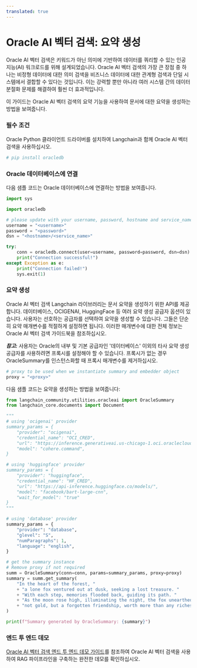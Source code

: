 ```yaml
---
translated: true
---
```


# Oracle AI 벡터 검색: 요약 생성

Oracle AI 벡터 검색은 키워드가 아닌 의미에 기반하여 데이터를 쿼리할 수 있는 인공 지능(AI) 워크로드를 위해 설계되었습니다. Oracle AI 벡터 검색의 가장 큰 장점 중 하나는 비정형 데이터에 대한 의미 검색을 비즈니스 데이터에 대한 관계형 검색과 단일 시스템에서 결합할 수 있다는 것입니다. 이는 강력할 뿐만 아니라 여러 시스템 간의 데이터 분절화 문제를 해결하여 훨씬 더 효과적입니다.

이 가이드는 Oracle AI 벡터 검색의 요약 기능을 사용하여 문서에 대한 요약을 생성하는 방법을 보여줍니다.

### 필수 조건

Oracle Python 클라이언트 드라이버를 설치하여 Langchain과 함께 Oracle AI 벡터 검색을 사용하십시오.

```python
# pip install oracledb
```

### Oracle 데이터베이스에 연결

다음 샘플 코드는 Oracle 데이터베이스에 연결하는 방법을 보여줍니다.

```python
import sys

import oracledb

# please update with your username, password, hostname and service_name
username = "<username>"
password = "<password>"
dsn = "<hostname>/<service_name>"

try:
    conn = oracledb.connect(user=username, password=password, dsn=dsn)
    print("Connection successful!")
except Exception as e:
    print("Connection failed!")
    sys.exit(1)
```

### 요약 생성

Oracle AI 벡터 검색 Langchain 라이브러리는 문서 요약을 생성하기 위한 API를 제공합니다. 데이터베이스, OCIGENAI, HuggingFace 등 여러 요약 생성 공급자 옵션이 있습니다. 사용자는 선호하는 공급자를 선택하여 요약을 생성할 수 있습니다. 그들은 단순히 요약 매개변수를 적절하게 설정하면 됩니다. 이러한 매개변수에 대한 전체 정보는 Oracle AI 벡터 검색 가이드북을 참조하십시오.

***참고:*** 사용자는 Oracle의 내부 및 기본 공급자인 '데이터베이스' 이외의 타사 요약 생성 공급자를 사용하려면 프록시를 설정해야 할 수 있습니다. 프록시가 없는 경우 OracleSummary를 인스턴스화할 때 프록시 매개변수를 제거하십시오.

```python
# proxy to be used when we instantiate summary and embedder object
proxy = "<proxy>"
```

다음 샘플 코드는 요약을 생성하는 방법을 보여줍니다:

```python
from langchain_community.utilities.oracleai import OracleSummary
from langchain_core.documents import Document

"""
# using 'ocigenai' provider
summary_params = {
    "provider": "ocigenai",
    "credential_name": "OCI_CRED",
    "url": "https://inference.generativeai.us-chicago-1.oci.oraclecloud.com/20231130/actions/summarizeText",
    "model": "cohere.command",
}

# using 'huggingface' provider
summary_params = {
    "provider": "huggingface",
    "credential_name": "HF_CRED",
    "url": "https://api-inference.huggingface.co/models/",
    "model": "facebook/bart-large-cnn",
    "wait_for_model": "true"
}
"""

# using 'database' provider
summary_params = {
    "provider": "database",
    "glevel": "S",
    "numParagraphs": 1,
    "language": "english",
}

# get the summary instance
# Remove proxy if not required
summ = OracleSummary(conn=conn, params=summary_params, proxy=proxy)
summary = summ.get_summary(
    "In the heart of the forest, "
    + "a lone fox ventured out at dusk, seeking a lost treasure. "
    + "With each step, memories flooded back, guiding its path. "
    + "As the moon rose high, illuminating the night, the fox unearthed "
    + "not gold, but a forgotten friendship, worth more than any riches."
)

print(f"Summary generated by OracleSummary: {summary}")
```

### 엔드 투 엔드 데모

[Oracle AI 벡터 검색 엔드 투 엔드 데모 가이드](https://github.com/langchain-ai/langchain/tree/master/cookbook/oracleai_demo.md)를 참조하여 Oracle AI 벡터 검색을 사용하여 RAG 파이프라인을 구축하는 완전한 데모를 확인하십시오.
